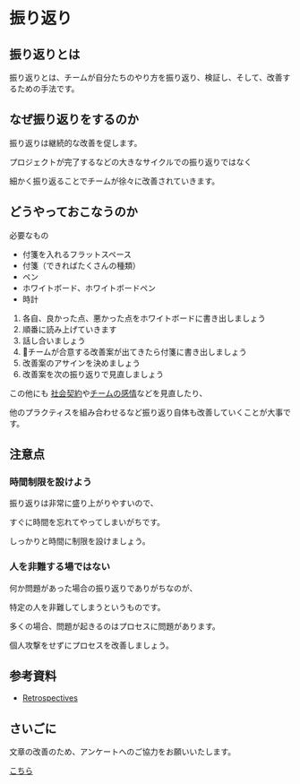 # 振り返り

## 振り返りとは

振り返りとは、チームが自分たちのやり方を振り返り、検証し、そして、改善するための手法です。

## なぜ振り返りをするのか

振り返りは継続的な改善を促します。

プロジェクトが完了するなどの大きなサイクルでの振り返りではなく

細かく振り返ることでチームが徐々に改善されていきます。

## どうやっておこなうのか

必要なもの

* 付箋を入れるフラットスペース
* 付箋（できればたくさんの種類）
* ペン
* ホワイトボード、ホワイトボードペン
* 時計

1. 各自、良かった点、悪かった点をホワイトボードに書き出しましょう
2. 順番に読み上げていきます
3. 話し合いましょう
4. チームが合意する改善案が出てきたら付箋に書き出しましょう
5. 改善案のアサインを決めましょう
6. 改善案を次の振り返りで見直しましょう

この他にも
[社会契約](/agile/social-contract)や[チームの感情](/agile/team-sentiment)などを見直したり、

他のプラクティスを組み合わせるなど振り返り自体も改善していくことが大事です。

## 注意点

### 時間制限を設けよう

振り返りは非常に盛り上がりやすいので、

すぐに時間を忘れてやってしまいがちです。

しっかりと時間に制限を設けましょう。

### 人を非難する場ではない

何か問題があった場合の振り返りでありがちなのが、

特定の人を非難してしまうというものです。

多くの場合、問題が起きるのはプロセスに問題があります。

個人攻撃をせずにプロセスを改善しましょう。

## 参考資料
* [Retrospectives](https://openpracticelibrary.com/practice/retrospectives/)

## さいごに

文章の改善のため、アンケートへのご協力をお願いいたします。

[こちら](https://forms.gle/TKUJ2Gs9EoH2jQvp7)
